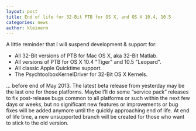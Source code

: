 ```yaml
---
layout: post
title: End of life for 32-Bit PTB for OS X, and OS X 10.4, 10.5
categories: news
author: kleinerm
---
```


A little reminder that I will suspend development & support for:

-   All 32-Bit versions of PTB for Mac OS X, aka 32-Bit Matlab.
-   All versions of PTB for OS X 10.4 "Tiger" and 10.5 "Leopard".
-   All classic Apple Quicktime support.
-   The PsychtoolboxKernelDriver for 32-Bit OS X Kernels.

… before end of May 2013. The latest beta release from yesterday may be the last
one for those platforms. Maybe I’ll do some “service pack” releases to fix
post-release bugs common to all platforms or such within the next few days or
weeks, but no significant new features or improvements or bug fixes will be
added anymore until the quickly approaching end of life. At end of life time, a
new unsupported branch will be created for those who want to stick to the old
version.



